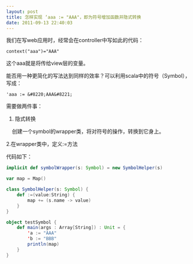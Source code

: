 ```yaml
---
layout: post
title: 怎样实现 ‘aaa := "AAA"，即为符号增加函数并隐式转换
date: 2011-09-13 22:40:03
---
```


我们在写web应用时，经常会在controller中写如此的代码：

    context("aaa")="AAA"
    
<p>这个aaa就是将传给view层的变量。 

能否用一种更简化的写法达到同样的效率？可以利用scala中的符号（Symbol），写成： 

    'aaa := &#8220;AAA&#8221;

需要做两件事： 

1. 隐式转换 

&nbsp;&nbsp;&nbsp; 创建一个symbol的wrapper类，将对符号的操作，转换到它身上。 

2.在wrapper类中，定义:=方法 

代码如下：

```scala
implicit def symbolWrapper(s: Symbol) = new SymbolHelper(s)

var map = Map()

class SymbolHelper(s: Symbol) {
    def :=(value:String) {
        map += (s.name -> value)
    }
}

object testSymbol {
    def main(args : Array[String]) : Unit = {
        'a := "AAA"
        'b := "BBB"
        println(map)
    }
}
```
